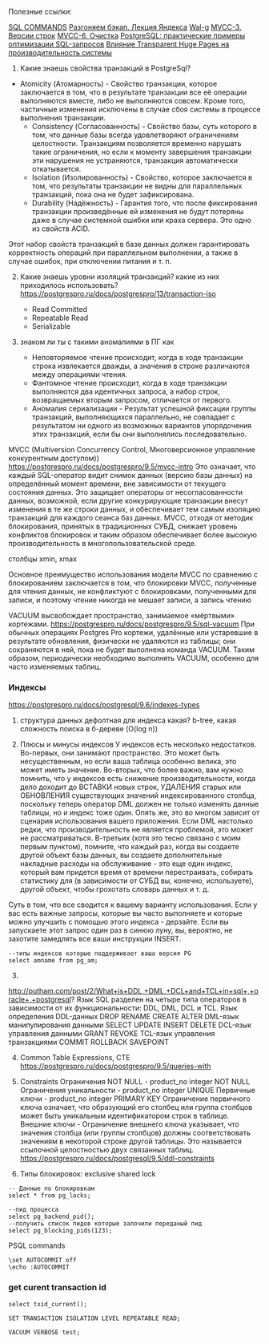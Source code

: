 Полезные ссылки:

[SQL COMMANDS](https://www.codecademy.com/articles/sql-commands)
[Разгоняем бэкап. Лекция Яндекса](https://habr.com/ru/company/yandex/blog/415817/)
[Wal-g](https://habr.com/ru/post/486188/)
[MVCC-3. Версии строк](https://habr.com/ru/company/postgrespro/blog/445820/)
[MVCC-6. Очистка](https://habr.com/ru/company/postgrespro/blog/452320/)
[PostgreSQL: практические примеры оптимизации SQL-запросов](https://www.youtube.com/watch?v=dm_oid1HVfQ&ab_channel=HighLoadChannel)
[Влияние Transparent Huge Pages на производительность системы](https://habr.com/ru/company/tinkoff/blog/446342/)

1) Какие знаешь свойства транзакций в PostgreSql?
- Atomicity (Атомарность) - Свойство транзакции, которое заключается в том, что в результате транзакции все её операции 
выполняются вместе, либо не выполняются совсем. Кроме того, частичные изменения исключены в случае 
сбоя системы в процессе выполнения транзакции.
  - Consistency (Согласованность) - Свойство базы, суть которого в том, что данные базы всегда удовлетворяют ограничениям целостности. 
Транзакциям позволяется временно нарушать такие ограничения, но если к моменту завершения 
транзакции эти нарушения не устраняются, транзакция автоматически откатывается. 
   - Isolation (Изолированность) - Свойство, которое заключается в том, что результаты транзакции не видны для параллельных транзакций, 
пока она не будет зафиксирована. 
   - Durability (Надёжность) - Гарантия того, что после фиксирования транзакции произведённые ей изменения не будут потеряны даже 
в случае системной ошибки или краха сервера. Это одно из свойств ACID.

Этот набор свойств транзакций в базе данных должен гарантировать корректность операций при 
параллельном выполнении, а также в случае ошибок, при отключении питания и т. п.

2) Какие знаешь уровни изоляций транзакций? какие из них приходилось использовать?
   https://postgrespro.ru/docs/postgrespro/13/transaction-iso
   - Read Committed
   - Repeatable Read
   - Serializable
   
3) знаком ли ты с такими аномалиями в ПГ как 
   - Неповторяемое чтение происходит, когда в ходе транзакции строка извлекается дважды, 
     а значения в строке различаются между операциями чтения.
   - Фантомное чтение происходит, когда в ходе транзакции выполняются два идентичных 
     запроса, а набор строк, возвращаемых вторым запросом, отличается от первого.
   - Аномалия сериализации - Результат успешной фиксации группы транзакций, выполняющихся 
     параллельно, не совпадает с результатом ни одного из возможных вариантов упорядочения этих 
     транзакций, если бы они выполнялись последовательно.

MVCC (Multiversion Concurrency Control, Многоверсионное управление конкурентным доступом))
https://postgrespro.ru/docs/postgrespro/9.5/mvcc-intro
Это означает, что каждый SQL-оператор видит снимок данных (версию базы данных) на определённый 
момент времени, вне зависимости от текущего состояния данных. Это защищает операторы от 
несогласованности данных, возможной, если другие конкурирующие транзакции внесут изменения в те 
же строки данных, и обеспечивает тем самым изоляцию транзакций для каждого сеанса баз данных. 
MVCC, отходя от методик блокирования, принятых в традиционных СУБД, снижает уровень конфликтов 
блокировок и таким образом обеспечивает более высокую производительность 
в многопользовательской среде.

столбцы xmin, xmax

Основное преимущество использования модели MVCC по сравнению с блокированием заключается в том, 
что блокировки MVCC, полученные для чтения данных, не конфликтуют с блокировками, полученными 
для записи, и поэтому чтение никогда не мешает записи, а запись чтению


VACUUM высвобождает пространство, занимаемое «мёртвыми» кортежами. 
https://postgrespro.ru/docs/postgrespro/9.5/sql-vacuum
При обычных операциях Postgres Pro кортежи, удалённые или устаревшие в результате обновления, 
физически не удаляются из таблицы; они сохраняются в ней, пока не будет выполнена команда VACUUM. 
Таким образом, периодически необходимо выполнять VACUUM, особенно для часто изменяемых таблиц.


### Индексы
https://postgrespro.ru/docs/postgresql/9.6/indexes-types
1) структура данных дефолтная для индекса какая?
   b-tree, какая сложность поиска в б-дереве (O(log n))
   
2) Плюсы и минусы индексов
У индексов есть несколько недостатков.
Во-первых, они занимают пространство. Это может быть несущественным, но если ваша таблица особенно 
   велика, это может иметь значение.
Во-вторых, что более важно, вам нужно помнить, что у индексов есть снижение производительности, 
   когда дело доходит до ВСТАВКИ новых строк, УДАЛЕНИЯ старых или ОБНОВЛЕНИЯ существующих значений 
   индексированного столбца, поскольку теперь оператор DML должен не только изменять данные 
   таблицы, но и индекс тоже один. Опять же, это во многом зависит от сценария использования 
   вашего приложения. Если DML настолько редки, что производительность не является проблемой, 
   это может не рассматриваться.
В-третьих (хотя это тесно связано с моим первым пунктом), помните, что каждый раз, когда вы 
   создаете другой объект базы данных, вы создаете дополнительные накладные расходы на 
   обслуживание - это еще один индекс, который вам придется время от времени перестраивать, 
   собирать статистику для (в зависимости от СУБД вы, конечно, используете), другой объект, 
   чтобы грохотать словарь данных и т. д.

Суть в том, что все сводится к вашему варианту использования. Если у вас есть важные запросы, которые вы часто выполняете и которые можно улучшить с помощью этого индекса - дерзайте. Если вы запускаете этот запрос один раз в синюю луну, вы, вероятно, не захотите замедлять все ваши инструкции INSERT.

```postgresql
--типы индексов которые поддерживает ваша версия PG
select amname from pg_am;
```

3) 
http://putham.com/post/2/What+is+DDL,+DML,+DCL+and+TCL+in+sql+,+oracle+,+postgresql?
Язык SQL разделен на четыре типа операторов в зависимости от их функциональности: DDL, DML, DCL и TCL.
Язык определения DDL-данных
   DROP
RENAME
CREATE
ALTER
DML-язык манипулирования данными
   SELECT
UPDATE
INSERT
DELETE
DCL-язык управления данными
   GRANT
REVOKE
TCL-язык управления транзакциями
   COMMIT
ROLLBACK
SAVEPOINT

4) Common Table Expressions, CTE
https://postgrespro.ru/docs/postgrespro/9.5/queries-with
   
5) Constraints
Ограничения NOT NULL - product_no integer NOT NULL
   Ограничения уникальности - product_no integer UNIQUE
   Первичные ключи - product_no integer PRIMARY KEY Ограничение первичного ключа означает, 
   что образующий его столбец или группа столбцов может быть уникальным идентификатором строк в таблице.
   Внешние ключи - Ограничение внешнего ключа указывает, что значения столбца (или группы столбцов) 
   должны соответствовать значениям в некоторой строке другой таблицы. Это называется ссылочной 
   целостностью двух связанных таблиц.
https://postgrespro.ru/docs/postgresql/9.5/ddl-constraints
   
6) Типы блокировок:
    exclusive
    shared lock
   
```postgresql
-- Данные по блокировкам
select * from pg_locks;

--пид процесса
select pg_backend_pid();
--получить список пидов которые залочили переданый пид
select pg_blocking_pids(123);
```

   
PSQL commands
```shell
\set AUTOCOMMIT off
\echo :AUTOCOMMIT
```

### get curent transaction id
```shell
select txid_current();
```

```shell
SET TRANSACTION ISOLATION LEVEL REPEATABLE READ; 
```

```shell
VACUUM VERBOSE test;
```


